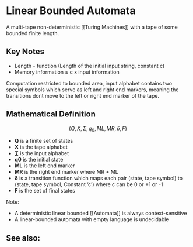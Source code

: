 # Linear Bounded Automata

A multi-tape non-deterministic [[Turing Machines]] with a tape of some bounded finite length.

## Key Notes

- Length - function (Length of the initial input string, constant c)
- Memory information $\leq$ c x input information

Computation restricted to bounded area, input alphabet contains two special symbols which serve as left and right end markers, meaning the transitions dont move to the left or right end marker of the tape.

## Mathematical Definition

$$(Q, X, \Sigma, q_0, ML, MR, \delta, F)$$
-   **Q** is a finite set of states
-   **X** is the tape alphabet
-   **∑** is the input alphabet
-   **q0** is the initial state
-   **ML** is the left end marker   
-   **MR** is the right end marker where MR ≠ ML
-   **δ** is a transition function which maps each pair (state, tape symbol) to (state, tape symbol, Constant ‘c’) where c can be 0 or +1 or -1
-   **F** is the set of final states


Note:
- A deterministic linear bounded [[Automata]] is always context-sensitive
- A linear-bounded automata with empty language is undecidable

See also:
- 